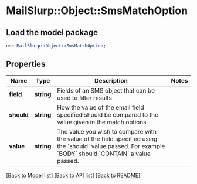 # MailSlurp::Object::SmsMatchOption

## Load the model package
```perl
use MailSlurp::Object::SmsMatchOption;
```

## Properties
Name | Type | Description | Notes
------------ | ------------- | ------------- | -------------
**field** | **string** | Fields of an SMS object that can be used to filter results | 
**should** | **string** | How the value of the email field specified should be compared to the value given in the match options. | 
**value** | **string** | The value you wish to compare with the value of the field specified using the &#x60;should&#x60; value passed. For example &#x60;BODY&#x60; should &#x60;CONTAIN&#x60; a value passed. | 

[[Back to Model list]](../README#documentation-for-models) [[Back to API list]](../README#documentation-for-api-endpoints) [[Back to README]](../README)


